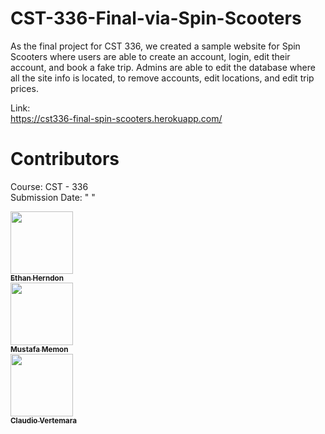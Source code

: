 # CST-336-Final-via-Spin-Scooters

As the final project for CST 336, we created a sample website for Spin Scooters where users are able to create an account, login, edit their account, and book a fake trip. Admins are able to edit the database where all the site info is located, to remove accounts, edit locations, and edit trip prices.


Link:    
https://cst336-final-spin-scooters.herokuapp.com/

# Contributors
Course: CST - 336    
Submission Date: " "   

<thead>
<tr>
<th align="center"><a href="https://github.com/HerndonE"><img src="https://avatars2.githubusercontent.com/u/16469939?s=460&v=4" width="100px;" style="max-width:100%;"><br><sub><b>Ethan Herndon</b></sub></a><br></th>
<th align="center"><a href="https://github.com/mmemon21"><img src="https://avatars0.githubusercontent.com/u/56463794?s=460&u=12e9d17ffa8cbeb67f596e9fceca0a724a35e98e&v=4" width="100px;" style="max-width:100%;"><br><sub><b>Mustafa Memon</b></sub></a><br></th>
<th align="center"><a href="https://github.com/cvcsumb"><img src="https://avatars3.githubusercontent.com/u/46950170?s=460&u=5d20259656411cc51335db20f58ec5283c6767c4&v=4" width="100px;" style="max-width:100%;"><br><sub><b>Claudio Vertemara</b></sub></a><br></th>
</tr>
</thead>